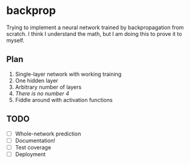 # backprop

Trying to implement a neural network trained by backpropagation from scratch. 
I think I understand the math, but I am doing this to prove it to myself.

## Plan

1. Single-layer network with working training
2. One hidden layer
3. Arbitrary number of layers
4. *There is no number 4*
5. Fiddle around with activation functions

## TODO

- [ ] Whole-network prediction
- [ ] Documentation!
- [ ] Test coverage
- [ ] Deployment
